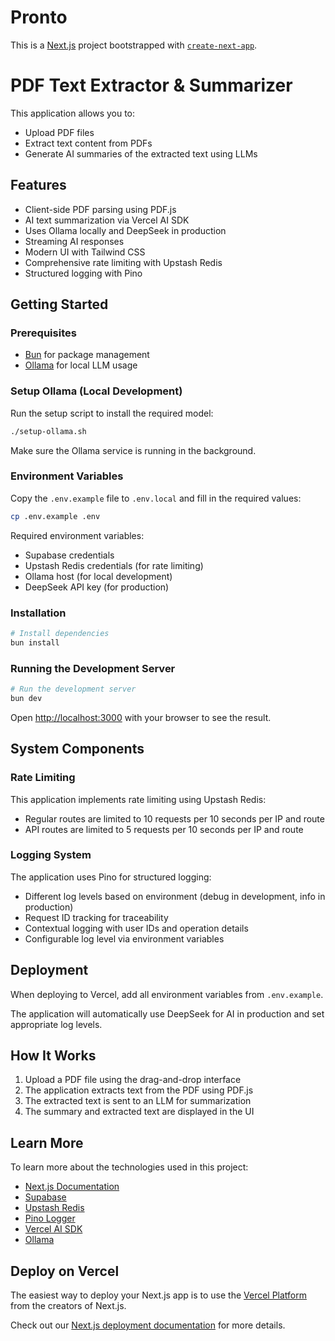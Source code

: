 # Pronto

This is a [Next.js](https://nextjs.org) project bootstrapped with [`create-next-app`](https://nextjs.org/docs/app/api-reference/cli/create-next-app).

# PDF Text Extractor & Summarizer

This application allows you to:
- Upload PDF files
- Extract text content from PDFs
- Generate AI summaries of the extracted text using LLMs

## Features

- Client-side PDF parsing using PDF.js
- AI text summarization via Vercel AI SDK
- Uses Ollama locally and DeepSeek in production
- Streaming AI responses
- Modern UI with Tailwind CSS
- Comprehensive rate limiting with Upstash Redis
- Structured logging with Pino

## Getting Started

### Prerequisites

- [Bun](https://bun.sh/) for package management
- [Ollama](https://ollama.com/download) for local LLM usage

### Setup Ollama (Local Development)

Run the setup script to install the required model:

```bash
./setup-ollama.sh
```

Make sure the Ollama service is running in the background.

### Environment Variables

Copy the `.env.example` file to `.env.local` and fill in the required values:

```bash
cp .env.example .env
```

Required environment variables:
- Supabase credentials
- Upstash Redis credentials (for rate limiting)
- Ollama host (for local development)
- DeepSeek API key (for production)

### Installation

```bash
# Install dependencies
bun install
```

### Running the Development Server

```bash
# Run the development server
bun dev
```

Open [http://localhost:3000](http://localhost:3000) with your browser to see the result.

## System Components

### Rate Limiting

This application implements rate limiting using Upstash Redis:

- Regular routes are limited to 10 requests per 10 seconds per IP and route
- API routes are limited to 5 requests per 10 seconds per IP and route

### Logging System

The application uses Pino for structured logging:

- Different log levels based on environment (debug in development, info in production)
- Request ID tracking for traceability
- Contextual logging with user IDs and operation details
- Configurable log level via environment variables

## Deployment

When deploying to Vercel, add all environment variables from `.env.example`.

The application will automatically use DeepSeek for AI in production and set appropriate log levels.

## How It Works

1. Upload a PDF file using the drag-and-drop interface
2. The application extracts text from the PDF using PDF.js
3. The extracted text is sent to an LLM for summarization
4. The summary and extracted text are displayed in the UI

## Learn More

To learn more about the technologies used in this project:

- [Next.js Documentation](https://nextjs.org/docs)
- [Supabase](https://supabase.com/docs)
- [Upstash Redis](https://upstash.com/docs/redis)
- [Pino Logger](https://getpino.io/)
- [Vercel AI SDK](https://sdk.vercel.ai/docs)
- [Ollama](https://ollama.com/)

## Deploy on Vercel

The easiest way to deploy your Next.js app is to use the [Vercel Platform](https://vercel.com/new?utm_medium=default-template&filter=next.js&utm_source=create-next-app&utm_campaign=create-next-app-readme) from the creators of Next.js.

Check out our [Next.js deployment documentation](https://nextjs.org/docs/app/building-your-application/deploying) for more details.
